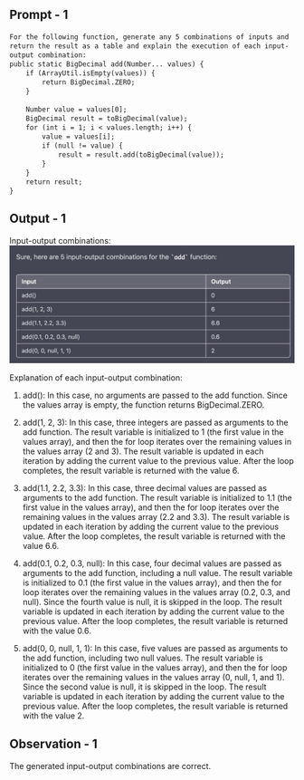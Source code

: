 ## Prompt - 1
```
For the following function, generate any 5 combinations of inputs and return the result as a table and explain the execution of each input-output combination: 
public static BigDecimal add(Number... values) {
    if (ArrayUtil.isEmpty(values)) {
        return BigDecimal.ZERO;
    }

    Number value = values[0];
    BigDecimal result = toBigDecimal(value);
    for (int i = 1; i < values.length; i++) {
        value = values[i];
        if (null != value) {
            result = result.add(toBigDecimal(value));
        }
    }
    return result;
}
```

## Output - 1
Input-output combinations:
![img.png](table-1.png)

Explanation of each input-output combination:

1. add(): In this case, no arguments are passed to the add function. Since the values array is empty, the function returns BigDecimal.ZERO.

2. add(1, 2, 3): In this case, three integers are passed as arguments to the add function. The result variable is initialized to 1 (the first value in the values array), and then the for loop iterates over the remaining values in the values array (2 and 3). The result variable is updated in each iteration by adding the current value to the previous value. After the loop completes, the result variable is returned with the value 6.

3. add(1.1, 2.2, 3.3): In this case, three decimal values are passed as arguments to the add function. The result variable is initialized to 1.1 (the first value in the values array), and then the for loop iterates over the remaining values in the values array (2.2 and 3.3). The result variable is updated in each iteration by adding the current value to the previous value. After the loop completes, the result variable is returned with the value 6.6.

4. add(0.1, 0.2, 0.3, null): In this case, four decimal values are passed as arguments to the add function, including a null value. The result variable is initialized to 0.1 (the first value in the values array), and then the for loop iterates over the remaining values in the values array (0.2, 0.3, and null). Since the fourth value is null, it is skipped in the loop. The result variable is updated in each iteration by adding the current value to the previous value. After the loop completes, the result variable is returned with the value 0.6.

5. add(0, 0, null, 1, 1): In this case, five values are passed as arguments to the add function, including two null values. The result variable is initialized to 0 (the first value in the values array), and then the for loop iterates over the remaining values in the values array (0, null, 1, and 1). Since the second value is null, it is skipped in the loop. The result variable is updated in each iteration by adding the current value to the previous value. After the loop completes, the result variable is returned with the value 2.

## Observation - 1
The  generated input-output combinations are correct.